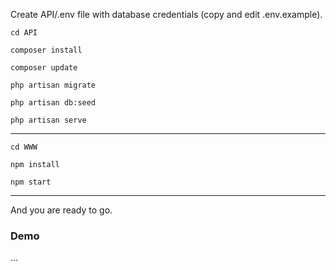 Create API/.env file with database credentials (copy and edit .env.example).

```cd API```

```composer install```

```composer update```

```php artisan migrate```

```php artisan db:seed```

```php artisan serve```

---

```cd WWW```

```npm install```

```npm start```

---

And you are ready to go.


### Demo

...
